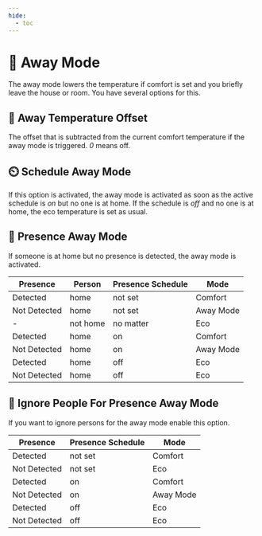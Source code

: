 ```yaml
---
hide:
  - toc
---
```

# 🏃 Away Mode

The away mode lowers the temperature if comfort is set and you briefly leave the house or room. You have several options for this.

## 🏃 Away Temperature Offset

The offset that is subtracted from the current comfort temperature if the away mode is triggered. *0* means off.

## ⏲️ Schedule Away Mode

If this option is activated, the away mode is activated as soon as the active schedule is *on* but no one is at home. If the schedule is *off* and no one is at home, the eco temperature is set as usual.

## 🚶 Presence Away Mode

If someone is at home but no presence is detected, the away mode is activated.

| Presence        | Person   | Presence Schedule | Mode      |
| --------------- | -------- |------------------ | --------- |
| Detected        | home     | not set           | Comfort   |
| Not Detected    | home     | not set           | Away Mode |
| -               | not home | no matter         | Eco       |
| Detected        | home     | on                | Comfort   |
| Not Detected    | home     | on                | Away Mode |
| Detected        | home     | off               | Eco       |
| Not Detected    | home     | off               | Eco       |


## 🚶 Ignore People For Presence Away Mode

If you want to ignore persons for the away mode enable this option.

| Presence        | Presence Schedule | Mode      |
| --------------- |------------------ | --------- |
| Detected        | not set           | Comfort   |
| Not Detected    | not set           | Eco       |
| Detected        | on                | Comfort   |
| Not Detected    | on                | Away Mode |
| Detected        | off               | Eco       |
| Not Detected    | off               | Eco       |